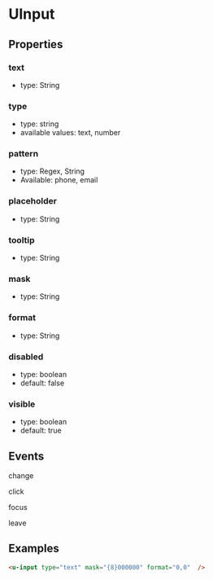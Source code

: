 # UInput

## Properties

### text

* type: String

### type

* type: string
* available values: text, number

### pattern
* type: Regex, String
* Available: phone, email

### placeholder

* type: String

### tooltip

* type: String

### mask

* type: String

### format
 * type: String
 
### disabled

* type: boolean
* default: false

### visible

* type: boolean
* default: true

## Events

change

click

focus

leave

## Examples

```html
<u-input type="text" mask="{8}000000" format="0,0"  />
```
